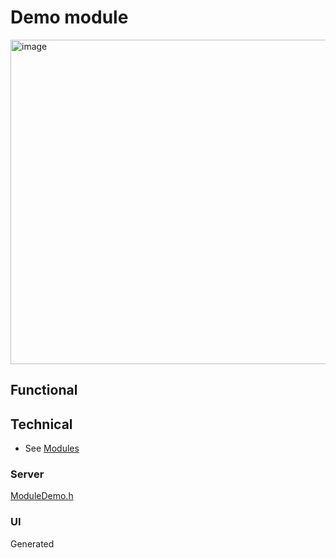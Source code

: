 # Demo module

<img width="519" alt="image" src="https://github.com/user-attachments/assets/96a0483d-8044-4145-82fc-edbc0563e62d" />

## Functional

## Technical

* See [Modules](/docs/custom/modules.md)

### Server

[ModuleDemo.h](https://github.com/ewowi/MoonBase/blob/main/src/custom/ModuleDemo.h)

### UI

Generated
